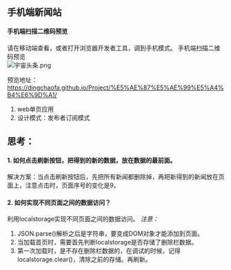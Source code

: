 ## 手机端新闻站

#### 手机端扫描二维码预览  
请在移动端查看，或者打开浏览器开发者工具，调到手机模式。 
手机端扫描二维码预览   
![宇宙头条.png](https://ooo.0o0.ooo/2017/05/28/592a9f71a9eec.png) 
   
预览地址：https://dingchaofa.github.io/Project/%E5%AE%87%E5%AE%99%E5%A4%B4%E6%9D%A1/

1. web单页应用
2. 设计模式：发布者订阅模式
## 思考：
#### 1. 如何点击刷新按钮，把得到的新的数据，放在数据的最前面。
解决方案：当点击刷新按钮后，先把所有新闻都删除掉，再把新得到的新闻放在页面上，注意点击时，页面序号的变化是9。
#### 2. 如何实现不同页面之间的数据访问？ 
利用localstorage实现不同页面之间的数据访问。
*注意：*
1. JSON.parse()解析之后是字符串，要变成DOM对象才能添加到页面。
2. 当加载首页时，需要首先判断localstorage是否存储了删除栏数据。
3. 第一次加载时，是不存在删除栏数据的，在调试的时候，记得localstorage.clear()，清除之前的存储。再刷新。